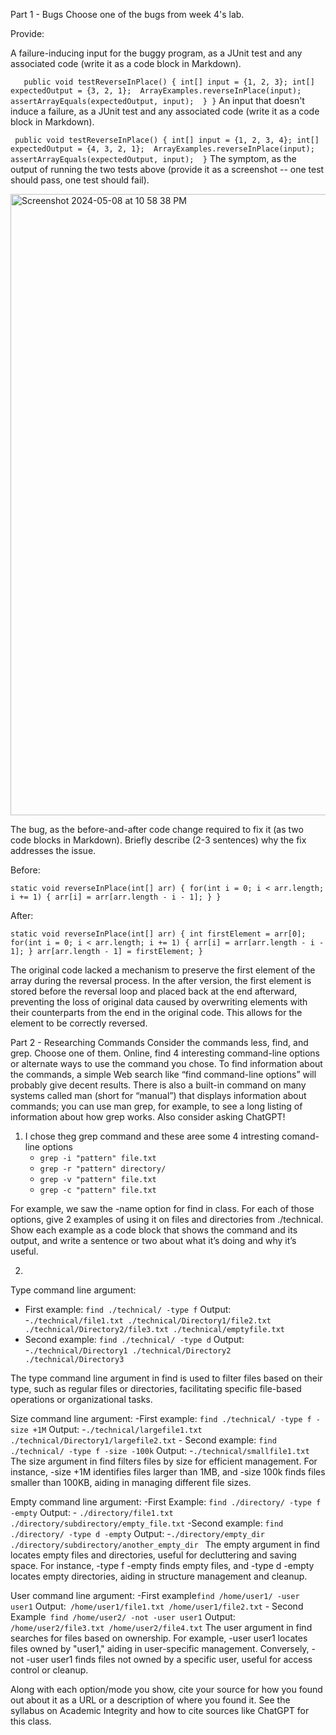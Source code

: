 Part 1 - Bugs
Choose one of the bugs from week 4's lab.

Provide:

A failure-inducing input for the buggy program, as a JUnit test and any associated code (write it as a code block in Markdown).

`   public void testReverseInPlace() {
        int[] input = {1, 2, 3};
        int[] expectedOutput = {3, 2, 1}; 
        ArrayExamples.reverseInPlace(input);
        assertArrayEquals(expectedOutput, input); 
    }
}`
An input that doesn't induce a failure, as a JUnit test and any associated code (write it as a code block in Markdown).

` public void testReverseInPlace() {
        int[] input = {1, 2, 3, 4};
        int[] expectedOutput = {4, 3, 2, 1}; 
        ArrayExamples.reverseInPlace(input); 
        assertArrayEquals(expectedOutput, input); 
    }`
The symptom, as the output of running the two tests above (provide it as a screenshot -- one test should pass, one test should fail).

<img width="994" alt="Screenshot 2024-05-08 at 10 58 38 PM" src="https://github.com/Diegoocse/CSE-15L---Lab-Report-3/assets/146890166/eba3f087-3020-4559-8309-3e160705f123">

The bug, as the before-and-after code change required to fix it (as two code blocks in Markdown).
Briefly describe (2-3 sentences) why the fix addresses the issue.

Before: 

`static void reverseInPlace(int[] arr) {
    for(int i = 0; i < arr.length; i += 1) {
      arr[i] = arr[arr.length - i - 1];
    }
  }`

After:

`static void reverseInPlace(int[] arr) {
    int firstElement = arr[0];
    for(int i = 0; i < arr.length; i += 1) {
      arr[i] = arr[arr.length - i - 1];
    }
    arr[arr.length - 1] = firstElement;
  }`

The original code lacked a mechanism to preserve the first element of the array during the reversal process. In the after version, the first element is stored before the reversal loop and placed back at the end afterward, preventing the loss of original data caused by overwriting elements with their counterparts from the end in the original code. This allows for the element to be correctly reversed.

Part 2 - Researching Commands
Consider the commands less, find, and grep. Choose one of them. Online, find 4 interesting command-line options or alternate ways to use the command you chose. To find information about the commands, a simple Web search like “find command-line options” will probably give decent results. There is also a built-in command on many systems called man (short for “manual”) that displays information about commands; you can use man grep, for example, to see a long listing of information about how grep works. Also consider asking ChatGPT!

1) I chose theg grep command and these aree some 4 intresting comand-line options
   - `grep -i "pattern" file.txt`
   - `grep -r "pattern" directory/`
   - `grep -v "pattern" file.txt`
   - `grep -c "pattern" file.txt`


For example, we saw the -name option for find in class. For each of those options, give 2 examples of using it on files and directories from ./technical. Show each example as a code block that shows the command and its output, and write a sentence or two about what it’s doing and why it’s useful.

2)
Type command line argument:
  - First example: `find ./technical/ -type f`
    Output:
  -`./technical/file1.txt
    ./technical/Directory1/file2.txt
    ./technical/Directory2/file3.txt
    ./technical/emptyfile.txt`
  - Second example: `find ./technical/ -type d`
    Output:
  -`./technical/Directory1
    ./technical/Directory2
    ./technical/Directory3`
    
The type command line argument in find is used to filter files based on their type, such as regular files or directories, facilitating specific file-based operations or organizational tasks.

  Size command line argument:
    -First example: `find ./technical/ -type f -size +1M`
      Output:
    -`./technical/largefile1.txt
      ./technical/Directory1/largefile2.txt`
    - Second example: `find ./technical/ -type f -size -100k`
      Output:
    -`./technical/smallfile1.txt`
    The size argument in find filters files by size for efficient management. For instance, -size +1M identifies files larger than 1MB, and -size           100k finds files smaller than 100KB, aiding in managing different file sizes.


  Empty command line argument:
    -First Example: `find ./directory/ -type f -empty`
      Output:
      - `./directory/file1.txt
          ./directory/subdirectory/empty_file.txt`
    -Second example: `find ./directory/ -type d -empty`
      Output:
        -`./directory/empty_dir
          ./directory/subdirectory/another_empty_dir `
The empty argument in find locates empty files and directories, useful for decluttering and saving space. For instance, -type f -empty finds empty files, and -type d -empty locates empty directories, aiding in structure management and cleanup.

User command line argument:
      -First example` find /home/user1/ -user user1 `
        Output:` /home/user1/file1.txt
                  /home/user1/file2.txt`
      - Second Example` find /home/user2/ -not -user user1`
        Output:` /home/user2/file3.txt
                  /home/user2/file4.txt`
The user argument in find searches for files based on ownership. For example, -user user1 locates files owned by "user1," aiding in user-specific management. Conversely, -not -user user1 finds files not owned by a specific user, useful for access control or cleanup.

  



Along with each option/mode you show, cite your source for how you found out about it as a URL or a description of where you found it. See the syllabus on Academic Integrity and how to cite sources like ChatGPT for this class.
